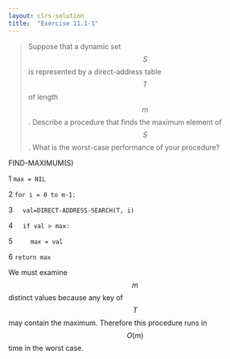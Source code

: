 ```yaml
---
layout: clrs-solution
title:  "Exercise 11.1-1"
---
```

>Suppose that a dynamic set $$S$$ is represented by a direct-address table $$T$$ of length $$m$$. Describe a procedure that finds the maximum element of $$S$$. What is the worst-case performance of your procedure?

FIND-MAXIMUM(S)

1 `max = NIL`

2 `for i = 0 to m-1:`

3 &nbsp;&nbsp;&nbsp;&nbsp;`val=DIRECT-ADDRESS-SEARCH(T, i)`

4 &nbsp;&nbsp;&nbsp;&nbsp;`if val > max:`

5 &nbsp;&nbsp;&nbsp;&nbsp;&nbsp;&nbsp;&nbsp;&nbsp;`max = val`

6 `return max`

We must examine $$m$$ distinct values because any key of $$T$$ may contain the maximum. Therefore this procedure runs in $$O(m)$$ time in the worst case.